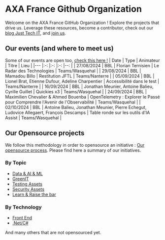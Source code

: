# AXA France Github Organization

Welcome on the AXA France GitHub Organization !
Explore the projects that drive us. 
Leverage these resources, become a contributor, check out our [blog Just Tech IT](https://medium.com/just-tech-it-now), and [join us](https://recrutement.axa.fr/nos-metiers/IT-data-transformation).

## Our events (and where to meet us)

Some of our events are open too, [check this here !](https://www.meetup.com/fr-FR/bbl-axa/)
| Date                      |    Type           |  Animateur                                    | Titre                                 |  Lieu                 |
|---                        |:-:                |:-:                                            |:-:                                    |--:                    |
| 27/08/2024                | BBL              | Florian Ternisien                     |  	Le Radar des Technologies           | Teams/Wasquehal  |
| 29/08/2024                | BBL              | Mamadou Billo                       |  	Restitution JFTL           | Teams/Nanterre  |
| 05/09/2024                | BBL              | Lionel Brat, Etienne Dufour, Adeline Charpentier                      |  	Accessibilité dans le test         | Teams/Nanterre  |
| 16/09/2024                | BBL              | Jonathan Meunier, Antoine Balieu, Cyrille Guillet                      |  	Quickies x3           | Teams/Wasquehal  |
| 24/09/2024                | BBL              | Maximilien Chevalier & Ahmed Bouenba                      |  	OpenTelemetry : Explorer le Passé pour Comprendre l'Avenir de l'Observabilité           | Teams/Wasquehal  |
| 02/10/2024                | BBL              | Antoine Balieu, Jonathan Meunier, Pierre Echegut, Ludovice Allegaert, François Descamps                      |  	Table ronde sur les outils d'IA Assist           | Teams/Wasquehal  |

## Our Opensource projects

We follow this methodology in order to opensource an initiative : [Our opensource process](https://github.com/AxaFrance/oss-workflow).
Please find here a summary of our initiatives.

### By Topic
- [Data & AI & ML](https://github.com/search?q=topic%3Adata+topic%3Aai+topic%3Aml+org%3AAxaFrance&type=repositories)
- [GreenIT](https://github.com/search?q=topic%3Agreen+org%3AAxaFrance&type=Repositories)
- [Testing Assets](https://github.com/search?q=topic%3Atest-automation+org%3AAxaFrance&type=Repositories)
- [Security Assets](https://github.com/search?q=topic%3Asecurity+org%3AAxaFrance&type=repositories)
- [Learn & Raise the bar](https://github.com/search?q=topic%3Araise-the-bar+org%3AAxaFrance&type=Repositories)
  
### By Technology
- [Front End](https://github.com/search?q=topic%3Afront-end-development+org%3AAxaFrance&type=Repositories)
- [.Net/C#](https://github.com/search?q=topic%3Acsharp+topic%3Adotnet+org%3AAxaFrance&type=repositories)

And many others that are not opensourced yet.
